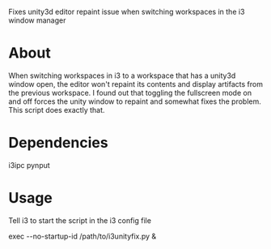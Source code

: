 Fixes unity3d editor repaint issue when switching workspaces in the i3 window manager

# About

When switching workspaces in i3 to a workspace that has a unity3d window open, the editor won't repaint its contents and display artifacts from the previous workspace.
I found out that toggling the fullscreen mode on and off forces the unity window to repaint and somewhat fixes the problem.
This script does exactly that.

# Dependencies

i3ipc
pynput

# Usage

Tell i3 to start the script in the i3 config file

exec --no-startup-id /path/to/i3unityfix.py &

